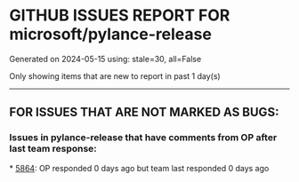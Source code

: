 
# GITHUB ISSUES REPORT FOR microsoft/pylance-release


Generated on 2024-05-15 using: stale=30, all=False


Only showing items that are new to report in past 1 day(s)


---

## FOR ISSUES THAT ARE NOT MARKED AS BUGS:


### Issues in pylance-release that have comments from OP after last team response:


\* [5864](https://github.com/microsoft/pylance-release/issues/5864 "Remote extension host terminates unexpectedly"): OP responded 0 days ago but team last responded 0 days ago
